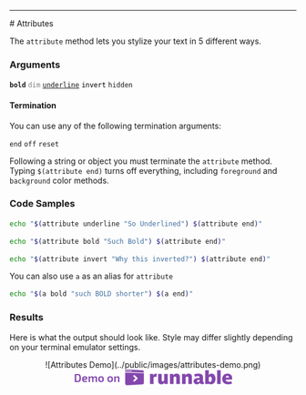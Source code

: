 <hr>
<a name="Attributes"></a>
# Attributes

The `attribute` method lets you stylize your text in 5 different ways.

### Arguments

<code><span style="font-weight: bold">bold</span></code>
<code><span style="color: gray">dim</span></code>
<code><span style="text-decoration: underline">underline</span></code>
<code><span style="color: black; background-color: white">invert</span></code>
`hidden`

#### Termination

You can use any of the following termination arguments:

`end` `off` `reset`

Following a string or object you must terminate the `attribute` method.
Typing `$(attribute end)` turns off everything, including `foreground` and `background` color methods.

### Code Samples

```bash
echo "$(attribute underline "So Underlined") $(attribute end)"
```

```bash
echo "$(attribute bold "Such Bold") $(attribute end)"
```

```bash
echo "$(attribute invert "Why this inverted?") $(attribute end)"
```

You can also use `a` as an alias for `attribute`

```bash
echo "$(a bold "such BOLD shorter") $(a end)"
```

### Results
Here is what the output should look like. Style may differ slightly depending on your terminal emulator settings.

<center>
![Attributes Demo](../public/images/attributes-demo.png)
</center>
<center><a href="http://code.runnable.com/ViG-mVKrgKR0rUIS/shml-attributes-for-shell-bash-bold-underline-and-invert" target="_blank"><img src="../public/images/demo-on-runnable.png" border="0"></a></center>
